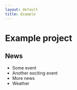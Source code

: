 ```yaml
---
layout: default
title: Example
---
```


# Example project

## News

- Some event
- Another exciting event
- More news
- Weather

